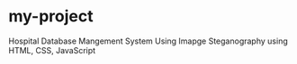 # my-project
Hospital Database Mangement System Using Imapge Steganography using HTML, CSS, JavaScript
